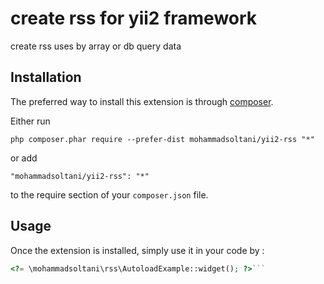 create rss for yii2 framework
=============================
create rss uses by array or db query data

Installation
------------

The preferred way to install this extension is through [composer](http://getcomposer.org/download/).

Either run

```
php composer.phar require --prefer-dist mohammadsoltani/yii2-rss "*"
```

or add

```
"mohammadsoltani/yii2-rss": "*"
```

to the require section of your `composer.json` file.


Usage
-----

Once the extension is installed, simply use it in your code by  :

```php
<?= \mohammadsoltani\rss\AutoloadExample::widget(); ?>```